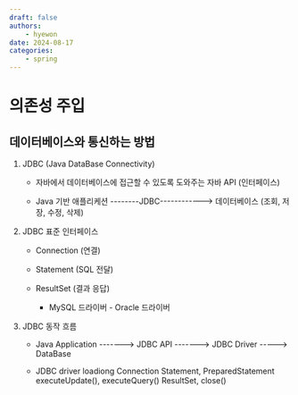 ```yaml
---
draft: false
authors:
    - hyewon
date: 2024-08-17
categories:
    - spring
---
```


# 의존성 주입

<!-- more -->

## 데이터베이스와 통신하는 방법

1. JDBC (Java DataBase Connectivity)

    - 자바에서 데이터베이스에 접근할 수 있도록 도와주는 자바 API (인터페이스)

    - Java 기반 애플리케션 --------JDBC------------> 데이터베이스
      (조회, 저장, 수정, 삭제)

2. JDBC 표준 인터페이스

    - Connection (연결)
    - Statement (SQL 전달)
    - ResultSet (결과 응답)

        - MySQL 드라이버 - Oracle 드라이버

3. JDBC 동작 흐름

    - Java Application -------> JDBC API -------> JDBC Driver -----> DataBase

    - JDBC driver loadiong
      Connection
      Statement, PreparedStatement
      executeUpdate(), executeQuery()
      ResultSet, close()
